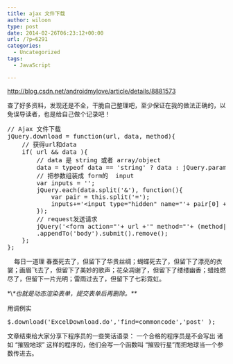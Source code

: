 ```yaml
---
title: ajax 文件下载
author: wiloon
type: post
date: 2014-02-26T06:23:12+00:00
url: /?p=6291
categories:
  - Uncategorized
tags:
  - JavaScript

---
```

http://blog.csdn.net/androidmylove/article/details/8881573

查了好多资料，发现还是不全，干脆自己整理吧，至少保证在我的做法正确的，以免误导读者，也是给自己做个记录吧！

<div>
  <pre>// Ajax 文件下载
jQuery.download = function(url, data, method){
    // 获得url和data
    if( url && data ){ 
        // data 是 string 或者 array/object
        data = typeof data == 'string' ? data : jQuery.param(data);
        // 把参数组装成 form的  input
        var inputs = '';
        jQuery.each(data.split('&'), function(){ 
            var pair = this.split('=');
            inputs+='&lt;input type="hidden" name="'+ pair[0] +'" value="'+ pair[1] +'" /&gt;'; 
        });
        // request发送请求
        jQuery('&lt;form action="'+ url +'" method="'+ (method||'post') +'"&gt;'+inputs+'&lt;/form&gt;')
        .appendTo('body').submit().remove();
    };
};</pre>
</div>

<div>
      每日一道理
 春蚕死去了，但留下了华贵丝绸；蝴蝶死去了，但留下了漂亮的衣裳；画眉飞去了，但留下了美妙的歌声；花朵凋谢了，但留下了缕缕幽香；蜡烛燃尽了，但留下一片光明；雷雨过去了，但留下了七彩霓虹。
</div>

\*\\*\*也就是动态渲染表单，提交表单后再删除。\*\**

用调例实

<div>
  <pre>$.download('ExcelDownload.do','find=commoncode','post' );</pre>
</div>

文章结束给大家分享下程序员的一些笑话语录： 一个合格的程序员是不会写出 诸如 “摧毁地球” 这样的程序的，他们会写一个函数叫 “摧毁行星”而把地球当一个参数传进去。